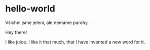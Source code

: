 # hello-world
Všichni jsme jeleni, ale nemáme parohy.

Hey there!

I like juice. I like it that much, that I have invented a new word for it.
